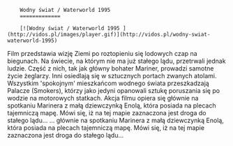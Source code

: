 
        Wodny świat / Waterworld 1995 
        =============
        
        [![Wodny świat / Waterworld 1995 ](http://vidos.pl/images/player.gif)](http://vidos.pl/wodny-swiat-waterworld-1995)
        
        
 Film przedstawia wizję Ziemi po roztopieniu się lodowych czap na biegunach. Na świecie, na którym nie ma już stałego lądu, przetrwali jednak ludzie. Część z nich, tak jak główny bohater Mariner, prowadzi samotne życie żeglarzy. Inni osiedlają się w sztucznych portach zwanych atolami. Wszystkim 'spokojnym' mieszkańcom wodnego świata przeszkadzają Palacze (Smokers), którzy jako jedyni opanowali sztukę poruszania się po wodzie na motorowych statkach. Akcja filmu opiera się głównie na spotkaniu Marinera z małą dziewczynką Enolą, która posiada na plecach tajemniczą mapę. Mówi się, iż na tej mapie zaznaczona jest droga do stałego lądu...   ... głównie na spotkaniu Marinera z małą dziewczynką Enolą, która posiada na plecach tajemniczą mapę. Mówi się, iż na tej mapie zaznaczona jest droga do stałego lądu...
    